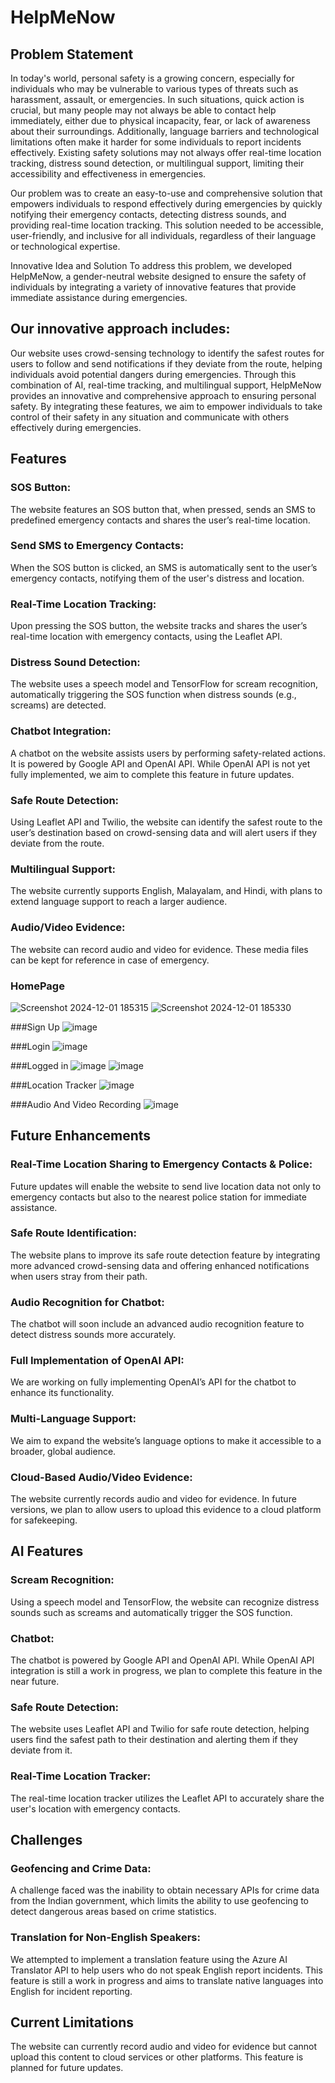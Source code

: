# HelpMeNow 
## Problem Statement
In today's world, personal safety is a growing concern, especially for individuals who may be vulnerable to various types of threats such as harassment, assault, or emergencies. In such situations, quick action is crucial, but many people may not always be able to contact help immediately, either due to physical incapacity, fear, or lack of awareness about their surroundings. Additionally, language barriers and technological limitations often make it harder for some individuals to report incidents effectively. Existing safety solutions may not always offer real-time location tracking, distress sound detection, or multilingual support, limiting their accessibility and effectiveness in emergencies.

Our problem was to create an easy-to-use and comprehensive solution that empowers individuals to respond effectively during emergencies by quickly notifying their emergency contacts, detecting distress sounds, and providing real-time location tracking. This solution needed to be accessible, user-friendly, and inclusive for all individuals, regardless of their language or technological expertise.

Innovative Idea and Solution
To address this problem, we developed HelpMeNow, a gender-neutral website designed to ensure the safety of individuals by integrating a variety of innovative features that provide immediate assistance during emergencies.

## Our innovative approach includes:


Our website uses crowd-sensing technology to identify the safest routes for users to follow and send notifications if they deviate from the route, helping individuals avoid potential dangers during emergencies.
Through this combination of AI, real-time tracking, and multilingual support, HelpMeNow provides an innovative and comprehensive approach to ensuring personal safety. By integrating these features, we aim to empower individuals to take control of their safety in any situation and communicate with others effectively during emergencies.

## Features
### SOS Button:

The website features an SOS button that, when pressed, sends an SMS to predefined emergency contacts and shares the user’s real-time location.
### Send SMS to Emergency Contacts:

When the SOS button is clicked, an SMS is automatically sent to the user’s emergency contacts, notifying them of the user's distress and location.
### Real-Time Location Tracking:

Upon pressing the SOS button, the website tracks and shares the user’s real-time location with emergency contacts, using the Leaflet API.
### Distress Sound Detection:

The website uses a speech model and TensorFlow for scream recognition, automatically triggering the SOS function when distress sounds (e.g., screams) are detected.
### Chatbot Integration:

A chatbot on the website assists users by performing safety-related actions. It is powered by Google API and OpenAI API. While OpenAI API is not yet fully implemented, we aim to complete this feature in future updates.
### Safe Route Detection:

Using Leaflet API and Twilio, the website can identify the safest route to the user’s destination based on crowd-sensing data and will alert users if they deviate from the route.
### Multilingual Support:

The website currently supports English, Malayalam, and Hindi, with plans to extend language support to reach a larger audience.
### Audio/Video Evidence:

The website can record audio and video for evidence. These media files can be kept for reference in case of emergency.


### HomePage
![Screenshot 2024-12-01 185315](https://github.com/user-attachments/assets/8c083075-cfe1-4687-8351-e296c3186d58)
![Screenshot 2024-12-01 185330](https://github.com/user-attachments/assets/b7bc10be-552e-4402-a479-c5f2f174cd53)

###Sign Up
![image](https://github.com/user-attachments/assets/b58fa5ec-ca00-4355-ada3-52d511111a66)

###Login
![image](https://github.com/user-attachments/assets/4985ea2c-3c8e-4363-a8bf-e390512148b8)

###Logged in
![image](https://github.com/user-attachments/assets/26dcf64a-6ae7-4c0d-b782-09e767cb61a5)
![image](https://github.com/user-attachments/assets/6be0b883-7624-4eec-a5ed-0f56ec090f85)

###Location Tracker
![image](https://github.com/user-attachments/assets/742d6581-53b4-4325-b674-276eebbdd263)

###Audio And Video Recording
![image](https://github.com/user-attachments/assets/8e8ac7c8-166e-4ab4-9f15-0d761cb8aa56)






## Future Enhancements
### Real-Time Location Sharing to Emergency Contacts & Police:

Future updates will enable the website to send live location data not only to emergency contacts but also to the nearest police station for immediate assistance.
### Safe Route Identification:

The website plans to improve its safe route detection feature by integrating more advanced crowd-sensing data and offering enhanced notifications when users stray from their path.
### Audio Recognition for Chatbot:

The chatbot will soon include an advanced audio recognition feature to detect distress sounds more accurately.
### Full Implementation of OpenAI API:

We are working on fully implementing OpenAI’s API for the chatbot to enhance its functionality.
### Multi-Language Support:

We aim to expand the website’s language options to make it accessible to a broader, global audience.
### Cloud-Based Audio/Video Evidence:

The website currently records audio and video for evidence. In future versions, we plan to allow users to upload this evidence to a cloud platform for safekeeping.
## AI Features
### Scream Recognition:

Using a speech model and TensorFlow, the website can recognize distress sounds such as screams and automatically trigger the SOS function.
### Chatbot:

The chatbot is powered by Google API and OpenAI API. While OpenAI API integration is still a work in progress, we plan to complete this feature in the near future.
### Safe Route Detection:

The website uses Leaflet API and Twilio for safe route detection, helping users find the safest path to their destination and alerting them if they deviate from it.
### Real-Time Location Tracker:

The real-time location tracker utilizes the Leaflet API to accurately share the user's location with emergency contacts.
## Challenges
### Geofencing and Crime Data:

A challenge faced was the inability to obtain necessary APIs for crime data from the Indian government, which limits the ability to use geofencing to detect dangerous areas based on crime statistics.
### Translation for Non-English Speakers:

We attempted to implement a translation feature using the Azure AI Translator API to help users who do not speak English report incidents. This feature is still a work in progress and aims to translate native languages into English for incident reporting.
## Current Limitations
The website can currently record audio and video for evidence but cannot upload this content to cloud services or other platforms. This feature is planned for future updates.
